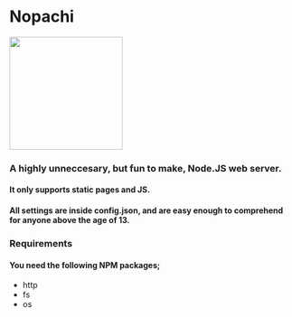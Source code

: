 # Nopachi

<img src="http://jasperp.nl:42069/img/logo.svg" width="200px">

### A highly unneccesary, but fun to make, Node.JS web server.
#### It only supports static pages and JS.

#### All settings are inside config.json, and are easy enough to comprehend for anyone above the age of 13.

### Requirements
#### You need the following NPM packages;
* http
* fs
* os
